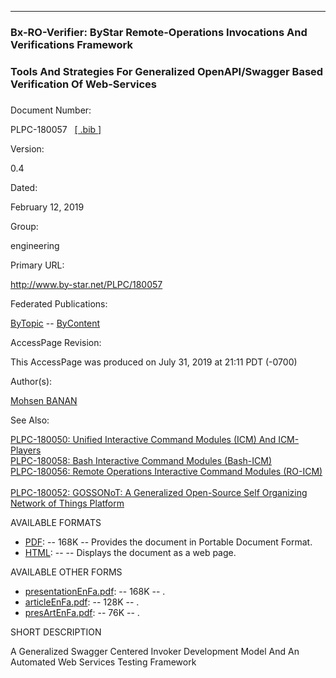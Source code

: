 ------------------------------------------------------------------------

### Bx-RO-Verifier: ByStar Remote-Operations Invocations And Verifications Framework

### Tools And Strategies For Generalized OpenAPI/Swagger Based Verification Of Web-Services

### 

Document Number:

PLPC-180057   [\[ .bib
\]](/content/generated/doc.free/bystar/PLPC/180057/current/PLPC-180057.bib)

Version:

0.4

Dated:

February 12, 2019

Group:

engineering

Primary URL:

<http://www.by-star.net/PLPC/180057>

Federated Publications:

[ByTopic](http://bytopic/PLPC/180057) --
[ByContent](http://bycontent/PLPC/180057)

AccessPage Revision:

This AccessPage was produced on July 31, 2019 at 21:11 PDT (-0700)

Author(s):

[Mohsen BANAN](http://mohsen.1.banan.byname.net)

See Also:

[PLPC-180050: Unified Interactive Command Modules (ICM) And
ICM-Players](http://www.by-star.net/PLPC/180050)      
[PLPC-180058: Bash Interactive Command Modules
(Bash-ICM)](http://www.by-star.net/PLPC/180058)      
[PLPC-180056: Remote Operations Interactive Command Modules
(RO-ICM)](http://www.by-star.net/PLPC/180056)      
[PLPC-180052: GOSSONoT: A Generalized Open-Source Self Organizing
Network of Things Platform](http://www.by-star.net/PLPC/180052)      

AVAILABLE FORMATS  

-   [PDF](/content/generated/doc.free/bystar/PLPC/180057/current/presentationEnFa.pdf):
    -- 168K -- Provides the document in Portable Document Format.
-   [HTML](/content/generated/doc.free/bystar/PLPC/180057/current/presentationEnFa/index.html):
    -- -- Displays the document as a web page.

AVAILABLE OTHER FORMS  

-   [presentationEnFa.pdf](/content/generated/doc.free/bystar/PLPC/180057/current/presentationEnFa.pdf):
    -- 168K -- .
-   [articleEnFa.pdf](/content/generated/doc.free/bystar/PLPC/180057/current/articleEnFa.pdf):
    -- 128K -- .
-   [presArtEnFa.pdf](/content/generated/doc.free/bystar/PLPC/180057/current/presArtEnFa.pdf):
    -- 76K -- .

SHORT DESCRIPTION  

A Generalized Swagger Centered Invoker Development Model And An
Automated Web Services Testing Framework
